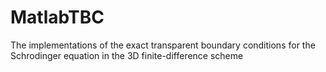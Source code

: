 # MatlabTBC
The implementations of the exact transparent boundary conditions for the Schrodinger equation in the 3D finite-difference scheme
